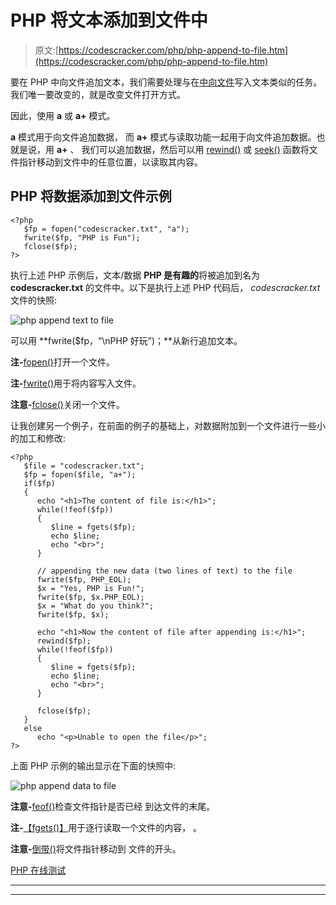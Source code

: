 # PHP 将文本添加到文件中

> 原文:[https://codescracker.com/php/php-append-to-file.htm](https://codescracker.com/php/php-append-to-file.htm)

要在 PHP 中向文件追加文本，我们需要处理与在[中向文件](/php/php-write-to-file.htm)写入文本类似的任务。 我们唯一要改变的，就是改变文件打开方式。

因此，使用 **a** 或 **a+** 模式。

**a** 模式用于向文件追加数据， 而 **a+** 模式与读取功能一起用于向文件追加数据。也就是说，用 **a+** 、 我们可以追加数据，然后可以用 [rewind()](/php/php-rewind-function.htm) 或 [seek()](/php/php-fseek-function.htm) 函数将文件指针移动到文件中的任意位置，以读取其内容。

## PHP 将数据添加到文件示例

```
<?php
   $fp = fopen("codescracker.txt", "a");
   fwrite($fp, "PHP is Fun");
   fclose($fp);
?>
```

执行上述 PHP 示例后，文本/数据 **PHP 是有趣的**将被追加到名为 **codescracker.txt** 的文件中。以下是执行上述 PHP 代码后， *codescracker.txt* 文件的快照:

![php append text to file](../Images/dab6fffd40582e87483b96e0396ca241.png)

可以用 **fwrite($fp，“\nPHP 好玩”)；**从新行追加文本。

**注-**[fopen()](/php/php-open-file.htm)打开一个文件。

**注-**[fwrite()](/php/php-write-to-file.htm)用于将内容写入文件。

**注意-**[fclose()](/php/php-close-file.htm)关闭一个文件。

让我创建另一个例子，在前面的例子的基础上，对数据附加到一个文件进行一些小的加工和修改:

```
<?php
   $file = "codescracker.txt";
   $fp = fopen($file, "a+");
   if($fp)
   {
      echo "<h1>The content of file is:</h1>";
      while(!feof($fp))
      {
         $line = fgets($fp);
         echo $line;
         echo "<br>";
      }

      // appending the new data (two lines of text) to the file
      fwrite($fp, PHP_EOL);
      $x = "Yes, PHP is Fun!";
      fwrite($fp, $x.PHP_EOL);
      $x = "What do you think?";
      fwrite($fp, $x);

      echo "<h1>Now the content of file after appending is:</h1>";
      rewind($fp);
      while(!feof($fp))
      {
         $line = fgets($fp);
         echo $line;
         echo "<br>";
      }

      fclose($fp);
   }
   else
      echo "<p>Unable to open the file</p>";
?>
```

上面 PHP 示例的输出显示在下面的快照中:

![php append data to file](../Images/8a73db1a081ee6715969965ea499f28f.png)

**注意-**[feof()](/php/php-feof-function.htm)检查文件指针是否已经 到达文件的末尾。

**注-**[【fgets()】](/php/php-fgets-function.htm)用于逐行读取一个文件的内容， 。

**注意-**[倒带()](/php/php-rewind-function.htm)将文件指针移动到 文件的开头。

[PHP 在线测试](/exam/showtest.php?subid=8)

* * *

* * *